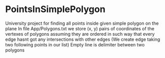 # PointsInSimplePolygon
University project for finding all points inside given simple polygon on the plane 
In file App/Polygons.txt we store (x, y) pairs of  coordinates of the vertexes of polygons assuming they are ordered in such way that every edge hasnt got any intersections with other edges (We create edge taking two following points in our list)
Empty line is delimiter between two polygons
